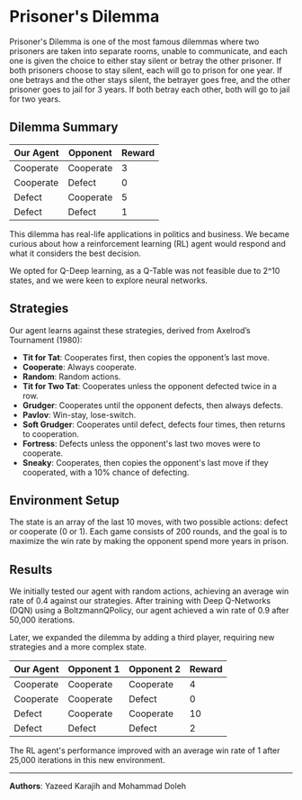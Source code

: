 # Prisoner's Dilemma

Prisoner's Dilemma is one of the most famous dilemmas where two prisoners are taken into separate rooms, unable to communicate, and each one is given the choice to either stay silent or betray the other prisoner. If both prisoners choose to stay silent, each will go to prison for one year. If one betrays and the other stays silent, the betrayer goes free, and the other prisoner goes to jail for 3 years. If both betray each other, both will go to jail for two years.

## Dilemma Summary

| Our Agent | Opponent | Reward |
|-----------|----------|--------|
| Cooperate | Cooperate | 3      |
| Cooperate | Defect    | 0      |
| Defect    | Cooperate | 5      |
| Defect    | Defect    | 1      |

This dilemma has real-life applications in politics and business. We became curious about how a reinforcement learning (RL) agent would respond and what it considers the best decision.

We opted for Q-Deep learning, as a Q-Table was not feasible due to 2^10 states, and we were keen to explore neural networks.

## Strategies

Our agent learns against these strategies, derived from Axelrod’s Tournament (1980):

- **Tit for Tat**: Cooperates first, then copies the opponent’s last move.
- **Cooperate**: Always cooperate.
- **Random**: Random actions.
- **Tit for Two Tat**: Cooperates unless the opponent defected twice in a row.
- **Grudger**: Cooperates until the opponent defects, then always defects.
- **Pavlov**: Win-stay, lose-switch.
- **Soft Grudger**: Cooperates until defect, defects four times, then returns to cooperation.
- **Fortress**: Defects unless the opponent's last two moves were to cooperate.
- **Sneaky**: Cooperates, then copies the opponent's last move if they cooperated, with a 10% chance of defecting.

## Environment Setup

The state is an array of the last 10 moves, with two possible actions: defect or cooperate (0 or 1). Each game consists of 200 rounds, and the goal is to maximize the win rate by making the opponent spend more years in prison.

## Results

We initially tested our agent with random actions, achieving an average win rate of 0.4 against our strategies. After training with Deep Q-Networks (DQN) using a BoltzmannQPolicy, our agent achieved a win rate of 0.9 after 50,000 iterations.

Later, we expanded the dilemma by adding a third player, requiring new strategies and a more complex state.

| Our Agent | Opponent 1 | Opponent 2 | Reward |
|-----------|------------|------------|--------|
| Cooperate | Cooperate  | Cooperate  | 4      |
| Cooperate | Cooperate  | Defect     | 0      |
| Defect    | Cooperate  | Cooperate  | 10     |
| Defect    | Defect     | Defect     | 2      |

The RL agent's performance improved with an average win rate of 1 after 25,000 iterations in this new environment.

---

**Authors**: Yazeed Karajih and Mohammad Doleh
